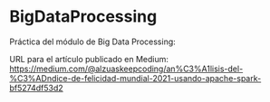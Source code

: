 # BigDataProcessing
Práctica del módulo de Big Data Processing:

URL para el artículo publicado en Medium:
https://medium.com/@alzuaskeepcoding/an%C3%A1lisis-del-%C3%ADndice-de-felicidad-mundial-2021-usando-apache-spark-bf5274df53d2
